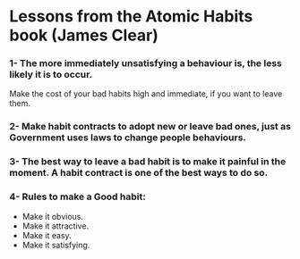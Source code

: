 # Lessons from the Atomic Habits book (James Clear)

### 1- The more immediately unsatisfying a behaviour is, the less likely it is to occur.
Make the cost of your bad habits high and immediate, if you want to leave them.

### 2- Make habit contracts to adopt new or leave bad ones, just as Government uses laws to change people behaviours.

### 3- The best way to leave a bad habit is to make it painful in the moment. A habit contract is one of the best ways to do so.

### 4- Rules to make a Good habit:
- Make it obvious.
- Make it attractive.
- Make it easy.
- Make it satisfying.